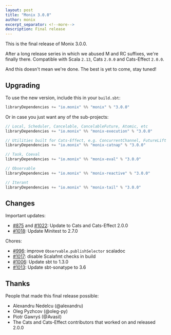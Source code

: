 ```yaml
---
layout: post
title: "Monix 3.0.0"
author: monix
excerpt_separator: <!--more-->
description: Final release
---
```


This is the final release of Monix 3.0.0.

After a long release series in which we abused M and RC suffixes, we're finally there. Compatible with Scala `2.13`, Cats `2.0.0` and Cats-Effect `2.0.0`.

And this doesn't mean we're done. The best is yet to come, stay tuned!

<!--more-->

## Upgrading

To use the new version, include this in your `build.sbt`:

```scala
libraryDependencies += "io.monix" %% "monix" % "3.0.0"
```

Or in case you just want any of the sub-projects:

```scala
// Local, Scheduler, Cancelable, CancelableFuture, Atomic, etc
libraryDependencies += "io.monix" %% "monix-execution" % "3.0.0"

// Utilities built for Cats-Effect, e.g. ConcurrentChannel, FutureLift
libraryDependencies += "io.monix" %% "monix-catnap" % "3.0.0"

// Task, Coeval
libraryDependencies += "io.monix" %% "monix-eval" % "3.0.0"

// Observable
libraryDependencies += "io.monix" %% "monix-reactive" % "3.0.0"

// Iterant
libraryDependencies += "io.monix" %% "monix-tail" % "3.0.0"
```

## Changes

Important updates:

- [#875](https://github.com/monix/monix/pull/875) and [#1022](https://github.com/monix/monix/pull/1022): Update to Cats and Cats-Effect 2.0.0
- [#1018](https://github.com/monix/monix/pull/1018): Update Minitest to 2.7.0

Chores:

- [#996](https://github.com/monix/monix/pull/996): improve `Observable.publishSelector` scaladoc
- [#1017](https://github.com/monix/monix/pull/1017): disable Scalafmt checks in build
- [#1006](https://github.com/monix/monix/pull/1006): Update sbt to 1.3.0
- [#1013](https://github.com/monix/monix/pull/1013): Update sbt-sonatype to 3.6

## Thanks

People that made this final release possible:

- Alexandru Nedelcu (@alexandru)
- Oleg Pyzhcov (@oleg-py)
- Piotr Gawryś (@Avasil)
- The Cats and Cats-Effect contributors that worked on and released 2.0.0

